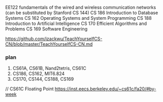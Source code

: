 EE122 fundamentals of the wired and wireless communication networks (can be substituted by Stanford CS 144)
CS 186 Introduction to Database Systems
CS 162 Operating Systems and System Programming
CS 188 Introduction to Artificial Intelligence
CS 170 Efficient Algorithms and Problems
CS 169 Software Engineering

https://github.com/izackwu/TeachYourselfCS-CN/blob/master/TeachYourselfCS-CN.md

### plan
1. CS61A, CS61B, Nand2tetris, CS61C
2. CS186, CS162, MIT6.824
3. CS170, CS144, CS188, CS169

// CS61C
Floating Point https://inst.eecs.berkeley.edu/~cs61c/fa20/#by-week